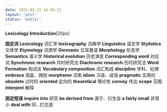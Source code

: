 ```yaml
---
date: 2021-02-21 14:56:21
layout: 'post'
status: 'public'
---
```


**Lexicology Introduction**[20px]

**固定词**
**Lexicology**        词汇学
**lexicography**        词典学
**Linguistics**        语言学
**Stylistics**        文体学
**Etymology**        词源学
**Germanic**        日耳曼语
**Morphology**        形态学
**Semantics**        语义学
**Historical evolution**        历史演变
**Corresponding word**        对应词
**Synchronic research**        共时研究法
**Diachronic research**        历时研究法
**Word Formation**        构词法
**Vocabulary composition**        词汇构成
**discipline**        学科、纪律
**embrace**        涵盖、拥抱
**morpheme**        词素
**idiom**        习语、成语
**pragmatic**        实用的
**obsolete**        过时的
**oriented**    定向的
**theoretical**        理论性
**convey**        传达
**scope**        范围
**interpret**        解释


**固定短语**
**inquire into**        研究
**be derived from**        源于、衍生自
**a fairly small**    非常小
**deal with**    同...打交道
